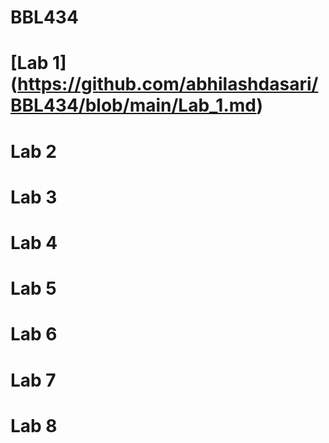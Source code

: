 # BBL434

# [Lab 1] (https://github.com/abhilashdasari/BBL434/blob/main/Lab_1.md)
# Lab 2
# Lab 3
# Lab 4
# Lab 5
# Lab 6
# Lab 7
# Lab 8
